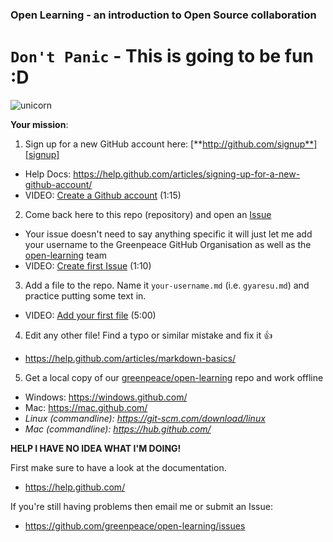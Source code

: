 ### Open Learning - an introduction to Open Source collaboration

# `Don't Panic` - This is going to be fun :D

![unicorn](https://camo.githubusercontent.com/edb384364319f55403db1be7f662e7959c7bfc1d/687474703a2f2f64616e62616c64696e692e636f6d2f77702d636f6e74656e742f75706c6f6164732f323031342f30362f756e69636f726e5f706f6f70696e675f615f7261696e626f775f323070782e6a7067)

**Your mission**:

 1. Sign up for a new GitHub account here:  [**http://github.com/signup**][signup]
   * Help Docs: https://help.github.com/articles/signing-up-for-a-new-github-account/
   * VIDEO: [Create a Github account][create] (1:15)
 2. Come back here to this repo (repository) and open an [Issue][issue]
   * Your issue doesn't need to say anything specific it will just let me add your username to the Greenpeace GitHub Organisation as well as the [open-learning][repo] team
   * VIDEO: [Create first Issue][first] (1:10)
 3. Add a file to the repo. Name it `your-username.md` (i.e. `gyaresu.md`) and practice putting some text in.
   * VIDEO: [Add your first file][addFile] (5:00)
 4. Edit any other file! Find a typo or similar mistake and fix it :+1:
   * https://help.github.com/articles/markdown-basics/
 5. Get a local copy of our [greenpeace/open-learning][repo] repo and work offline
   * Windows: https://windows.github.com/
   * Mac: https://mac.github.com/
   * _Linux (commandline): https://git-scm.com/download/linux_
   * _Mac (commandline): https://hub.github.com/_
 
**HELP I HAVE NO IDEA WHAT I'M DOING!**
 
First make sure to have a look at the documentation.

 * https://help.github.com/

If you're still having problems then email me or submit an Issue: 
 * https://github.com/greenpeace/open-learning/issues

[addFile]: https://vimeo.com/129717101
[first]:   https://vimeo.com/129711400
[signup]:  http://github.com/signup
[issue]:   https://github.com/greenpeace/open-learning/issues
[create]:  https://vimeo.com/129705680
[repo]:    https://github.com/orgs/greenpeace/teams/open-learning
